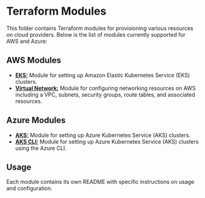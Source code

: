 # Terraform Modules

This folder contains Terraform modules for provisioning various resources on cloud providers. Below is the list of modules currently supported for AWS and Azure:

## AWS Modules

- **[EKS:](./aws/eks/README.md)** Module for setting up Amazon Elastic Kubernetes Service (EKS) clusters.
- **[Virtual Network:](./aws/virtual-network/README.md)** Module for configuring networking resources on AWS including a VPC, subnets, security groups, route tables, and associated resources.

## Azure Modules

- **[AKS:](./azure/aks/README.md)** Module for setting up Azure Kubernetes Service (AKS) clusters.
- **[AKS CLI:](./azure/aks-cli/README.md)** Module for setting up Azure Kubernetes Service (AKS) clusters using the Azure CLI.

## Usage
Each module contains its own README with specific instructions on usage and configuration.
